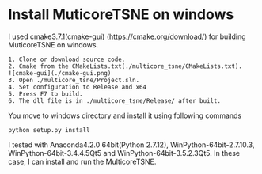 # Install MuticoreTSNE on windows
I used cmake3.7.1(cmake-gui)  (https://cmake.org/download/) for building MuticoreTSNE on windows. 
```
1. Clone or download source code. 
2. Cmake from the CMakeLists.txt(./multicore_tsne/CMakeLists.txt). 
![cmake-gui](./cmake-gui.png)
3. Open ./multicore_tsne/Project.sln. 
4. Set configuration to Release and x64 
5. Press F7 to build.
6. The dll file is in ./multicore_tsne/Release/ after built. 
```

You move to windows directory and install it using following commands 
```
python setup.py install 
```

I tested with Anaconda4.2.0 64bit(Python 2.7.12), WinPython-64bit-2.7.10.3, WinPython-64bit-3.4.4.5Qt5 
and WinPython-64bit-3.5.2.3Qt5. In these case, I can install and run the MulticoreTSNE. 
 